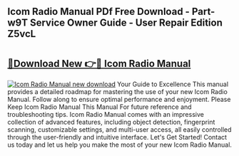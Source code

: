 ## Icom Radio Manual PDf Free Download - Part-w9T Service Owner Guide - User Repair Edition Z5vcL

# <h2><a href="http://bc28533.oget.top/?id=Icom+Radio+Manual">🔗Download New 👉🔴 Icom Radio Manual</a></h2>

[![Icom Radio Manual new download](https://i.imgur.com/5g1atiW.png)](http://bc28533.oget.top/?id=Icom+Radio+Manual)
Your Guide to Excellence This manual provides a detailed roadmap for mastering the use of your new Icom Radio Manual. Follow along to ensure optimal performance and enjoyment. Please Keep Icom Radio Manual This Manual For future reference and troubleshooting tips. Icom Radio Manual comes with an impressive collection of advanced features, including object detection, fingerprint scanning, customizable settings, and multi-user access, all easily controlled through the user-friendly and intuitive interface. Let's Get Started! Contact us today and let us help you make the most of your new Icom Radio Manual.
